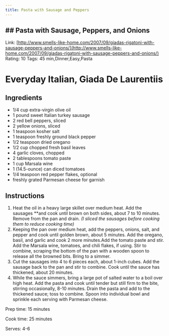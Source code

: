 ```yaml
---
title: Pasta with Sausage and Peppers
---
```


## ## Pasta with Sausage, Peppers, and Onions

Link: [http://www.smells-like-home.com/2007/09/giadas-rigatoni-with-sausage-peppers-and-onions/](http://www.smells-like-home.com/2007/09/giadas-rigatoni-with-sausage-peppers-and-onions/) Rating: 10
Tags: 45 min,Dinner,Easy,Pasta

# Everyday Italian, Giada De Laurentiis

## Ingredients

- 1/4 cup extra-virgin olive oil
- 1 pound sweet Italian turkey sausage
- 2 red bell peppers, sliced
- 2 yellow onions, sliced
- 1 teaspoon kosher salt
- 1 teaspoon freshly ground black pepper
- 1/2 teaspoon dried oregano
- 1/2 cup chopped fresh basil leaves
- 4 garlic cloves, chopped
- 2 tablespoons tomato paste
- 1 cup Marsala wine
- 1 (14.5-ounce) can diced tomatoes
- 1/4 teaspoon red pepper flakes, optional
- freshly grated Parmesan cheese for garnish

## Instructions

1. Heat the oil in a heavy large skillet over medium heat. Add the sausages **and cook until brown on both sides, about 7 to 10 minutes. Remove from the pan and drain. *(I sliced the sausages before cooking them to reduce cooking time)*
2. Keeping the pan over medium heat, add the peppers, onions, salt, and pepper and cook until golden brown, about 5 minutes. Add the oregano, basil, and garlic and cook 2 more minutes.Add the tomato paste and stir. Add the Marsala wine, tomatoes, and chili flakes, if using. Stir to combine, scraping the bottom of the pan with a wooden spoon to release all the browned bits. Bring to a simmer.
3. Cut the sausages into 4 to 6 pieces each, about 1-inch cubes. Add the sausage back to the pan and stir to combine. Cook until the sauce has thickened, about 20 minutes.
4. While the sauce simmers, bring a large pot of salted water to a boil over high heat. Add the pasta and cook until tender but still firm to the bite, stirring occasionally, 8-10 minutes. Drain the pasta and add to the thickened sauce; toss to combine. Spoon into individual bowl and sprinkle each serving with Parmesan cheese.

Prep time: 15 minutes

Cook time: 25 minutes

Serves: 4-6